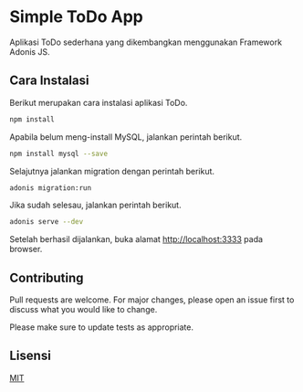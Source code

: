 # Simple ToDo App
Aplikasi ToDo sederhana yang dikembangkan menggunakan Framework Adonis JS.

## Cara Instalasi
Berikut merupakan cara instalasi aplikasi ToDo.

```bash
npm install
```
Apabila belum meng-install MySQL, jalankan perintah berikut.
```bash
npm install mysql --save
```
Selajutnya jalankan migration dengan perintah berikut.
```bash
adonis migration:run
```
Jika sudah selesau, jalankan perintah berikut.
```bash
adonis serve --dev
```
Setelah berhasil dijalankan, buka alamat [http://localhost:3333](http://localhost:3333) pada browser.


## Contributing
Pull requests are welcome. For major changes, please open an issue first to discuss what you would like to change.

Please make sure to update tests as appropriate.

## Lisensi
[MIT](https://choosealicense.com/licenses/mit/)